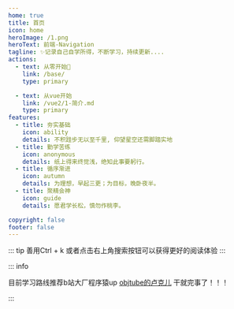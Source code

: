 ```yaml
---
home: true
title: 首页
icon: home
heroImage: /1.png
heroText: 前端-Navigation
tagline: ✨记录自己自学所得，不断学习，持续更新....
actions:
  - text: 从零开始🏹 
    link: /base/
    type: primary

  - text: 从vue开始
    link: /vue2/1-简介.md
    type: primary
features:
  - title: 夯实基础
    icon: ability
    details: 不积跬步无以至千里, 仰望星空还需脚踏实地
  - title: 勤学苦练
    icon: anonymous
    details: 纸上得来终觉浅，绝知此事要躬行。
  - title: 循序渐进
    icon: autumn
    details: 为理想，早起三更；为目标，晚卧夜半。
  - title: 聚精会神
    icon: guide
    details: 愿君学长松，慎勿作桃李。

copyright: false
footer: false
---
```

::: tip 善用Ctrl + k 或者点击右上角搜索按钮可以获得更好的阅读体验
:::

::: info

目前学习路线推荐b站大厂程序猿up [objtube的卢克儿](https://objtube.github.io/front-end-roadmap/#/)  干就完事了！！！

:::